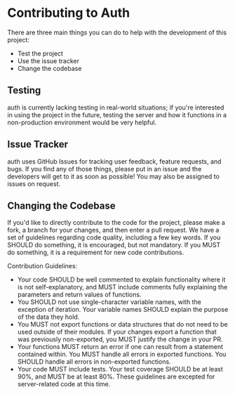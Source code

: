 # Contributing to Auth

There are three main things you can do to help with the development of this project:

- Test the project
- Use the issue tracker
- Change the codebase

## Testing

auth is currently lacking testing in real-world situations; if you're interested in using the project
in the future, testing the server and how it functions in a non-production environment would be very helpful.

## Issue Tracker

auth uses GitHub Issues for tracking user feedback, feature requests, and bugs. If you find any of those things,
please put in an issue and the developers will get to it as soon as possible! You may also be assigned to issues
on request.

## Changing the Codebase

If you'd like to directly contribute to the code for the project, please make a fork, a branch for your changes,
and then enter a pull request. We have a set of guidelines regarding code quality, including a few key words.
If you SHOULD do something, it is encouraged, but not mandatory. If you MUST do something, it is a requirement for new code contributions.

Contribution Guidelines:

- Your code SHOULD be well commented to explain functionality where it is not self-explanatory, and MUST include
comments fully explaining the parameters and return values of functions.
- You SHOULD not use single-character variable names, with the exception of iteration. Your variable names SHOULD
explain the purpose of the data they hold.
- You MUST not export functions or data structures that do not need to be used outside of their modules. If your changes
export a function that was previously non-exported, you MUST justify the change in your PR.
- Your functions MUST return an error if one can result from a statement contained within. You MUST handle all
errors in exported functions. You SHOULD handle all errors in non-exported functions.
- Your code MUST include tests. Your test coverage SHOULD be at least 90%, and MUST be at least 80%. These guidelines
are excepted for server-related code at this time.
